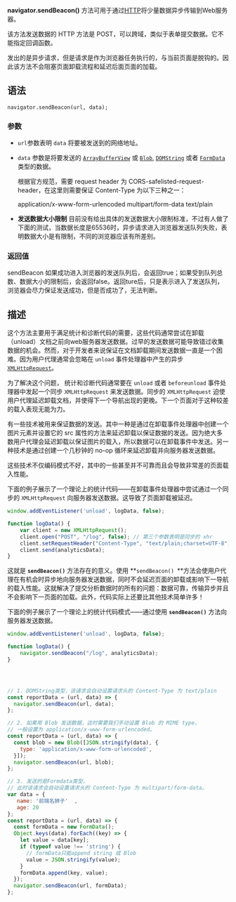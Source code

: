 **navigator.sendBeacon()** 方法可用于通过[HTTP](https://developer.mozilla.org/zh-CN/docs/Glossary/HTTP)将少量数据异步传输到Web服务器。

该方法发送数据的 HTTP 方法是 POST，可以跨域，类似于表单提交数据。它不能指定回调函数。

发出的是异步请求，但是请求是作为浏览器任务执行的，与当前页面是脱钩的。因此该方法不会阻塞页面卸载流程和延迟后面页面的加载。

## 语法

```
navigator.sendBeacon(url, data);
```

### 参数

- `url`参数表明 `data` 将要被发送到的网络地址。

- `data` 参数是将要发送的 [`ArrayBufferView`](https://developer.mozilla.org/zh-CN/docs/Web/API/ArrayBufferView) 或 [`Blob`](https://developer.mozilla.org/zh-CN/docs/Web/API/Blob), [`DOMString`](https://developer.mozilla.org/zh-CN/docs/Web/API/DOMString) 或者 [`FormData`](https://developer.mozilla.org/zh-CN/docs/Web/API/FormData) 类型的数据。

  根据官方规范，需要 request header 为 CORS-safelisted-request-header，在这里则需要保证 Content-Type 为以下三种之一：

  application/x-www-form-urlencoded
  multipart/form-data
  text/plain

- **发送数据大小限制**
  目前没有给出具体的发送数据大小限制标准，不过有人做了下面的测试，当数据长度是65536时，异步请求进入浏览器发送队列失败，表明数据大小是有限制，不同的浏览器应该有所差别。

### 返回值

sendBeacon 如果成功进入浏览器的发送队列后，会返回true；如果受到队列总数、数据大小的限制后，会返回false。返回ture后，只是表示进入了发送队列，浏览器会尽力保证发送成功，但是否成功了，无法判断。

## 描述

这个方法主要用于满足统计和诊断代码的需要，这些代码通常尝试在卸载（unload）文档之前向web服务器发送数据。过早的发送数据可能导致错过收集数据的机会。然而，对于开发者来说保证在文档卸载期间发送数据一直是一个困难。因为用户代理通常会忽略在 `unload` 事件处理器中产生的异步 [`XMLHttpRequest`](https://developer.mozilla.org/zh-CN/docs/Web/API/XMLHttpRequest)。

为了解决这个问题， 统计和诊断代码通常要在 `unload` 或者 `beforeunload` 事件处理器中发起一个同步 `XMLHttpRequest` 来发送数据。同步的 `XMLHttpRequest` 迫使用户代理延迟卸载文档，并使得下一个导航出现的更晚。下一个页面对于这种较差的载入表现无能为力。

有一些技术被用来保证数据的发送。其中一种是通过在卸载事件处理器中创建一个图片元素并设置它的 src 属性的方法来延迟卸载以保证数据的发送。因为绝大多数用户代理会延迟卸载以保证图片的载入，所以数据可以在卸载事件中发送。另一种技术是通过创建一个几秒钟的 no-op 循环来延迟卸载并向服务器发送数据。

这些技术不仅编码模式不好，其中的一些甚至并不可靠而且会导致非常差的页面载入性能。

下面的例子展示了一个理论上的统计代码——在卸载事件处理器中尝试通过一个同步的 `XMLHttpRequest` 向服务器发送数据。这导致了页面卸载被延迟。

```js
window.addEventListener('unload', logData, false);

function logData() {
    var client = new XMLHttpRequest();
    client.open("POST", "/log", false); // 第三个参数表明是同步的 xhr
    client.setRequestHeader("Content-Type", "text/plain;charset=UTF-8");
    client.send(analyticsData);
}
```

这就是 **`sendBeacon()`** 方法存在的意义。使用 **`sendBeacon() `**方法会使用户代理在有机会时异步地向服务器发送数据，同时不会延迟页面的卸载或影响下一导航的载入性能。这就解决了提交分析数据时的所有的问题：数据可靠，传输异步并且不会影响下一页面的加载。此外，代码实际上还要比其他技术简单许多！

下面的例子展示了一个理论上的统计代码模式——通过使用 **`sendBeacon()`** 方法向服务器发送数据。

```js
window.addEventListener('unload', logData, false);

function logData() {
    navigator.sendBeacon("/log", analyticsData);
}




// 1. DOMString类型，该请求会自动设置请求头的 Content-Type 为 text/plain
const reportData = (url, data) => {
  navigator.sendBeacon(url, data);
};

// 2. 如果用 Blob 发送数据，这时需要我们手动设置 Blob 的 MIME type，
// 一般设置为 application/x-www-form-urlencoded。
const reportData = (url, data) => {
  const blob = new Blob([JSON.stringify(data), {
    type: 'application/x-www-form-urlencoded',
  }]);
  navigator.sendBeacon(url, blob);
};

// 3. 发送的是Formdata类型，
// 此时该请求会自动设置请求头的 Content-Type 为 multipart/form-data。
var data = {
   name: '前端名狮子'  ,
   age: 20
};
const reportData = (url, data) => {
  const formData = new FormData();
  Object.keys(data).forEach((key) => {
    let value = data[key];
    if (typeof value !== 'string') {
      // formData只能append string 或 Blob
      value = JSON.stringify(value);
    }
    formData.append(key, value);
  });
  navigator.sendBeacon(url, formData);
};
```